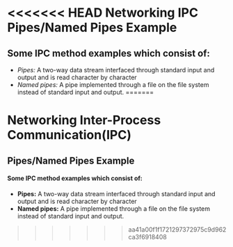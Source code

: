 <<<<<<< HEAD
Networking IPC Pipes/Named Pipes Example
========================================
Some IPC method examples which consist of:
-----------------------------------------
- _Pipes:_ A two-way data stream interfaced through standard input and output and is read character by character
- _Named pipes:_ A pipe implemented through a file on the file system instead of standard input and output.
=======
<h1>Networking Inter-Process Communication(IPC)</h1>
<h2>Pipes/Named Pipes Example</h2>
<h4>Some IPC method examples which consist of:</h4>

- <strong>Pipes:</strong> A two-way data stream interfaced through standard input and output and is read character by character
- <Strong>Named pipes:</strong> A pipe implemented through a file on the file system instead of standard input and output.
>>>>>>> aa41a00f1f1721297372975c9d962ca3f6918408
